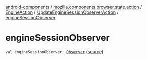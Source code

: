 [android-components](../../../index.md) / [mozilla.components.browser.state.action](../../index.md) / [EngineAction](../index.md) / [UpdateEngineSessionObserverAction](index.md) / [engineSessionObserver](./engine-session-observer.md)

# engineSessionObserver

`val engineSessionObserver: `[`Observer`](../../../mozilla.components.concept.engine/-engine-session/-observer/index.md) [(source)](https://github.com/mozilla-mobile/android-components/blob/master/components/browser/state/src/main/java/mozilla/components/browser/state/action/BrowserAction.kt#L554)